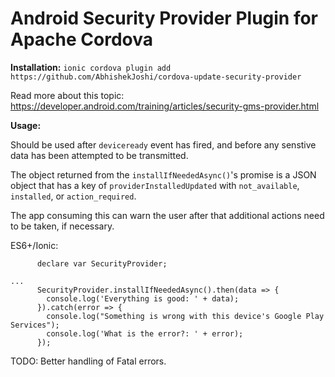 
Android Security Provider Plugin for Apache Cordova
==================================

__Installation:__
`ionic cordova plugin add https://github.com/AbhishekJoshi/cordova-update-security-provider`


Read more about this topic: https://developer.android.com/training/articles/security-gms-provider.html 

__Usage:__

Should be used after `deviceready` event has fired, and before any senstive data has been attempted to be transmitted.

The object returned from the `installIfNeededAsync()`'s promise is a JSON object that has a key of `providerInstalledUpdated` with `not_available`, `installed`, or `action_required`.

The app consuming this can warn the user after that additional actions need to be taken, if necessary.


ES6+/Ionic:
```
      declare var SecurityProvider;

...
      SecurityProvider.installIfNeededAsync().then(data => {
        console.log('Everything is good: ' + data);
      }).catch(error => {
        console.log("Something is wrong with this device's Google Play Services");
        console.log('What is the error?: ' + error);
      });

```

TODO: Better handling of Fatal errors.
